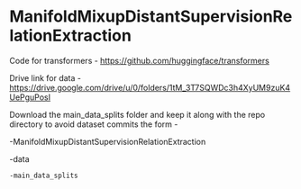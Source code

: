 # ManifoldMixupDistantSupervisionRelationExtraction

Code for transformers - https://github.com/huggingface/transformers

Drive link for data - https://drive.google.com/drive/u/0/folders/1tM_3T7SQWDc3h4XyUM9zuK4UePguPosI

Download the main_data_splits folder and keep it along with the repo directory to avoid dataset commits the form - 

-ManifoldMixupDistantSupervisionRelationExtraction

-data

    -main_data_splits
